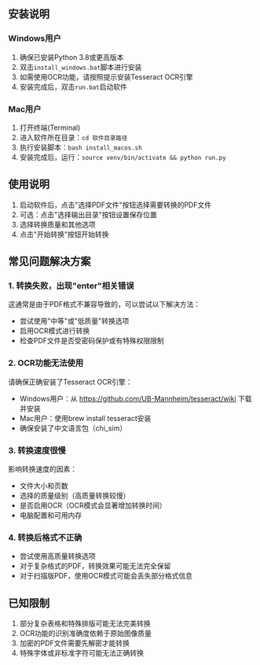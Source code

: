 
## 安装说明

### Windows用户

1. 确保已安装Python 3.8或更高版本
2. 双击`install_windows.bat`脚本进行安装
3. 如需使用OCR功能，请按照提示安装Tesseract OCR引擎
4. 安装完成后，双击`run.bat`启动软件

### Mac用户

1. 打开终端(Terminal)
2. 进入软件所在目录：`cd 软件目录路径`
3. 执行安装脚本：`bash install_macos.sh`
4. 安装完成后，运行：`source venv/bin/activate && python run.py`

## 使用说明

1. 启动软件后，点击"选择PDF文件"按钮选择需要转换的PDF文件
2. 可选：点击"选择输出目录"按钮设置保存位置
3. 选择转换质量和其他选项
4. 点击"开始转换"按钮开始转换

## 常见问题解决方案

### 1. 转换失败，出现"__enter__"相关错误

这通常是由于PDF格式不兼容导致的，可以尝试以下解决方法：
- 尝试使用"中等"或"低质量"转换选项
- 启用OCR模式进行转换
- 检查PDF文件是否受密码保护或有特殊权限限制

### 2. OCR功能无法使用

请确保正确安装了Tesseract OCR引擎：
- Windows用户：从 https://github.com/UB-Mannheim/tesseract/wiki 下载并安装
- Mac用户：使用brew install tesseract安装
- 确保安装了中文语言包（chi_sim）

### 3. 转换速度很慢

影响转换速度的因素：
- 文件大小和页数
- 选择的质量级别（高质量转换较慢）
- 是否启用OCR（OCR模式会显著增加转换时间）
- 电脑配置和可用内存

### 4. 转换后格式不正确

- 尝试使用高质量转换选项
- 对于复杂格式的PDF，转换效果可能无法完全保留
- 对于扫描版PDF，使用OCR模式可能会丢失部分格式信息

## 已知限制

1. 部分复杂表格和特殊排版可能无法完美转换
2. OCR功能的识别准确度依赖于原始图像质量
3. 加密的PDF文件需要先解密才能转换
4. 特殊字体或非标准字符可能无法正确转换
